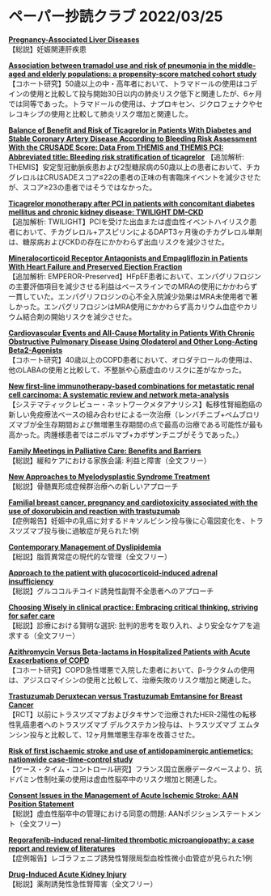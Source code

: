 # ペーパー抄読クラブ 2022/03/25

[**Pregnancy-Associated Liver Diseases**](https://pubmed.ncbi.nlm.nih.gov/35276220/)  
【総説】妊娠関連肝疾患

[**Association between tramadol use and risk of pneumonia in the middle-aged and elderly populations: a propensity-score matched cohort study**](https://pubmed.ncbi.nlm.nih.gov/35332612/)  
【コホート研究】50歳以上の中・高年者において、トラマドールの使用はコデインの使用と比較して投与開始30日以内の肺炎リスク低下と関連したが、6ヶ月では同等であった。トラマドールの使用は、ナプロキセン、ジクロフェナクやセレコキシブの使用と比較して肺炎リスク増加と関連した。

[**Balance of Benefit and Risk of Ticagrelor in Patients With Diabetes and Stable Coronary Artery Disease According to Bleeding Risk Assessment With the CRUSADE Score: Data From THEMIS and THEMIS PCI: Abbreviated title: Bleeding risk stratification of ticagrelor**](https://pubmed.ncbi.nlm.nih.gov/35321823/)  【追加解析: THEMIS】安定型冠動脈疾患および2型糖尿病の50歳以上の患者において、チカグレロルはCRUSADEスコア≤22の患者の正味の有害臨床イベントを減少させたが、スコア≥23の患者ではそうではなかった。

[**Ticagrelor monotherapy after PCI in patients with concomitant diabetes mellitus and chronic kidney disease: TWILIGHT DM-CKD**](https://pubmed.ncbi.nlm.nih.gov/35325085/)  
【追加解析: TWILIGHT】PCIを受けた出血または虚血性イベントハイリスク患者において、チカグレロル+アスピリンによるDAPT3ヶ月後のチカグレロル単剤は、糖尿病およびCKDの存在にかかわらず出血リスクを減少させた。

[**Mineralocorticoid Receptor Antagonists and Empagliflozin in Patients With Heart Failure and Preserved Ejection Fraction**](https://pubmed.ncbi.nlm.nih.gov/35331406/)  
【追加解析: EMPEROR-Preserved】HFpEF患者において、エンパグリフロジンの主要評価項目を減少させる利益はベースラインでのMRAの使用にかかわらず一貫していた。エンパグリフロジンの心不全入院減少効果はMRA未使用者で著しかった。エンパグリフロジンはMRA使用にかかわらず高カリウム血症やカリウム結合剤の開始リスクを減少させた。

[**Cardiovascular Events and All-Cause Mortality in Patients With Chronic Obstructive Pulmonary Disease Using Olodaterol and Other Long-Acting Beta2-Agonists**](https://pubmed.ncbi.nlm.nih.gov/35320605/)  
【コホート研究】40歳以上のCOPD患者において、オロダテロールの使用は、他のLABAの使用と比較して、不整脈や心筋虚血のリスクに差がなかった。

[**New first-line immunotherapy-based combinations for metastatic renal cell carcinoma: A systematic review and network meta-analysis**](https://pubmed.ncbi.nlm.nih.gov/35313232/)  
【システマティックレビュー・ネットワークメタアナリシス】転移性腎細胞癌の新しい免疫療法ベースの組み合わせによる一次治療（レンバチニブ+ペムブロリズマブが全生存期間および無増悪生存期間の点で最高の治療である可能性が最も高かった。肉腫様患者ではニボルマブ+カボザンチニブがそうであった。）

[**Family Meetings in Palliative Care: Benefits and Barriers**](https://pubmed.ncbi.nlm.nih.gov/35316479/)  
【総説】緩和ケアにおける家族会議: 利益と障害（全文フリー）

[**New Approaches to Myelodysplastic Syndrome Treatment**](https://pubmed.ncbi.nlm.nih.gov/35320468/)  
【総説】骨髄異形成症候群治療への新しいアプローチ

[**Familial breast cancer, pregnancy and cardiotoxicity associated with the use of doxorubicin and reaction with trastuzumab**](https://pubmed.ncbi.nlm.nih.gov/35321591/)  
【症例報告】妊娠中の乳癌に対するドキソルビシン投与後に心電図変化を、トラスツズマブ投与後に過敏症が見られた1例

[**Contemporary Management of Dyslipidemia**](https://pubmed.ncbi.nlm.nih.gov/35303294/)  
【総説】脂質異常症の現代的な管理（全文フリー）

[**Approach to the patient with glucocorticoid-induced adrenal insufficiency**](https://pubmed.ncbi.nlm.nih.gov/35302603/)  
【総説】グルココルチコイド誘発性副腎不全患者へのアプローチ

[**Choosing Wisely in clinical practice: Embracing critical thinking, striving for safer care**](https://pubmed.ncbi.nlm.nih.gov/35307902/)  
【総説】診療における賢明な選択: 批判的思考を取り入れ、より安全なケアを追求する（全文フリー）

[**Azithromycin Versus Beta-lactams in Hospitalized Patients with Acute Exacerbations of COPD**](https://pubmed.ncbi.nlm.nih.gov/35316516/)  
【コホート研究】COPD急性増悪で入院した患者において、β-ラクタムの使用は、アジスロマイシンの使用と比較して、治療失敗のリスク増加と関連した。

[**Trastuzumab Deruxtecan versus Trastuzumab Emtansine for Breast Cancer**](https://pubmed.ncbi.nlm.nih.gov/35320644/)  
【RCT】以前にトラスツズマブおよびタキサンで治療されたHER-2陽性の転移性乳癌患者へのトラスツズマブ デルクステカン投与は、トラスツズマブ エムタンシン投与と比較して、12ヶ月無増悪生存率を改善させた。

[**Risk of first ischaemic stroke and use of antidopaminergic antiemetics: nationwide case-time-control study**](https://pubmed.ncbi.nlm.nih.gov/35321876/)  
【ケース・タイム・コントロール研究】フランス国立医療データベースより、抗ドパミン性制吐薬の使用は虚血性脳卒中のリスク増加と関連した。

[**Consent Issues in the Management of Acute Ischemic Stroke: AAN Position Statement**](https://pubmed.ncbi.nlm.nih.gov/35312627/)  
【総説】虚血性脳卒中の管理における同意の問題: AANポジションステートメント（全文フリー）

[**Regorafenib-induced renal-limited thrombotic microangiopathy: a case report and review of literatures**](https://pubmed.ncbi.nlm.nih.gov/35305559/)  
【症例報告】レゴラフェニブ誘発性腎限局型血栓性微小血管症が見られた1例

[**Drug-Induced Acute Kidney Injury**](https://pubmed.ncbi.nlm.nih.gov/35273009/)  
【総説】薬剤誘発性急性腎障害（全文フリー）